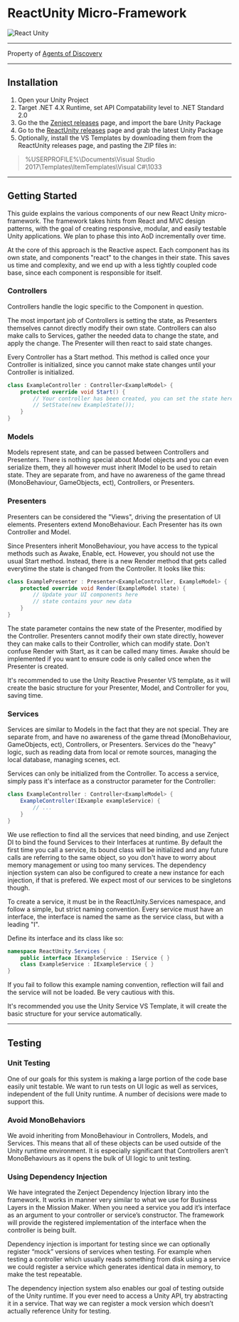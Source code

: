 # ReactUnity Micro-Framework

![React Unity](https://cdn-images-1.medium.com/max/800/1*ib6BiApseraEnwnHttI5Rg.gif)

***

Property of [Agents of Discovery](https://agentsofdiscovery.com)

***

## Installation

1. Open your Unity Project
2. Target .NET 4.X Runtime, set API Compatability level to .NET Standard 2.0
3. Go the the [Zenject releases](https://github.com/modesttree/Zenject/releases) page, and import the bare Unity Package
4. Go to the [ReactUnity releases](https://github.com/lkuich/ReactUnity/releases) page and grab the latest Unity Package
5. Optionally, install the VS Templates by downloading them from the ReactUnity releases page, and pasting the ZIP files in:

> %USERPROFILE%\Documents\Visual Studio 2017\Templates\ItemTemplates\Visual C#\1033

***

## Getting Started

This guide explains the various components of our new React Unity micro-framework. The framework takes hints from React and MVC design patterns, with the goal of creating responsive, modular, and easily testable Unity applications. We plan to phase this into AoD incrementally over time.

At the core of this approach is the Reactive aspect. Each component has its own state, and components "react" to the changes in their state. This saves us time and complexity, and we end up with a less tightly coupled code base, since each component is responsible for itself.

### Controllers

Controllers handle the logic specific to the Component in question.

The most important job of Controllers is setting the state, as Presenters themselves cannot directly modify their own state. Controllers can also make calls to Services, gather the needed data to change the state, and apply the change. The Presenter will then react to said state changes.

Every Controller has a Start method. This method is called once your Controller is initialized, since you cannot make state changes until your Controller is initialized.

```csharp
class ExampleController : Controller<ExampleModel> {
    protected override void Start() {
        // Your controller has been created, you can set the state here!
        // SetState(new ExampleState());
    }
}
```

### Models

Models represent state, and can be passed between Controllers and Presenters. There is nothing special about Model objects and you can even serialize them, they all however must inherit IModel to be used to retain state. They are separate from, and have no awareness of the game thread (MonoBehaviour, GameObjects, ect), Controllers, or Presenters.

### Presenters

Presenters can be considered the "Views", driving the presentation of UI elements. Presenters extend MonoBehaviour. Each Presenter has its own Controller and Model.

Since Presenters inherit MonoBehaviour, you have access to the typical methods such as Awake, Enable, ect. However, you should not use the usual Start method. Instead, there is a new Render method that gets called everytime the state is changed from the Controller. It looks like this:

```csharp
class ExamplePresenter : Presenter<ExampleController, ExampleModel> {
    protected override void Render(ExampleModel state) {
        // Update your UI components here
        // state contains your new data
    }
}
```

The state parameter contains the new state of the Presenter, modified by the Controller. Presenters cannot modify their own state directly, however they can make calls to their Controller, which can modify state. Don't confuse Render with Start, as it can be called many times. Awake should be implemented if you want to ensure code is only called once when the Presenter is created.

It's recommended to use the Unity Reactive Presenter VS template, as it will create the basic structure for your Presenter, Model, and Controller for you, saving time.

### Services

Services are similar to Models in the fact that they are not special. They are separate from, and have no awareness of the game thread (MonoBehaviour, GameObjects, ect), Controllers, or Presenters. Services do the "heavy" logic, such as reading data from local or remote sources, managing the local database, managing scenes, ect.

Services can only be initialized from the Controller. To access a service, simply pass it's interface as a constructor parameter for the Controller:

```csharp
class ExampleController : Controller<ExampleModel> {
    ExampleController(IExample exampleService) {
        // ...
    }
}
```

We use reflection to find all the services that need binding, and use Zenject DI to bind the found Services to their Interfaces at runtime. By default the first time you call a service, its bound class will be initialized and any future calls are referring to the same object, so you don't have to worry about memory management or using too many services. The dependency injection system can also be configured to create a new instance for each injection, if that is prefered. We expect most of our services to be singletons though.

To create a service, it must be in the ReactUnity.Services namespace, and follow a simple, but strict naming convention. Every service must have an interface, the interface is named the same as the service class, but with a leading "I".

Define its interface and its class like so:

```csharp
namespace ReactUnity.Services {
    public interface IExampleService : IService { }
    class ExampleService : IExampleService { }
}
```

If you fail to follow this example naming convention, reflection will fail and the service will not be loaded. Be very cautious with this.

It's recommended you use the Unity Service VS Template, it will create the basic structure for your service automatically.

***

## Testing

### Unit Testing

One of our goals for this system is making a large portion of the code base easily unit testable. We want to run tests on UI logic as well as services, independent of the full Unity runtime. A number of decisions were made to support this.

### Avoid MonoBehaviors

We avoid inheriting from MonoBehaviour in Controllers, Models, and Services. This means that all of these objects can be used outside of the Unity runtime environment. It is especially significant that Controllers aren’t MonoBehaviours as it opens the bulk of UI logic to unit testing.

### Using Dependency Injection

We have integrated the Zenject Dependency Injection library into the framework. It works in manner very similar to what we use for Business Layers in the Mission Maker. When you need a service you add it’s interface as an argument to your controller or service’s constructor. The framework will provide the registered implementation of the interface when the controller is being built.

Dependency injection is important for testing since we can optionally register “mock” versions of services when testing. For example when testing a controller which usually reads something from disk using a service we could register a service which generates identical data in memory, to make the test repeatable.

The dependency injection system also enables our goal of testing outside of the Unity runtime. If you ever need to access a Unity API, try abstracting it in a service. That way we can register a mock version which doesn’t actually reference Unity for testing.
